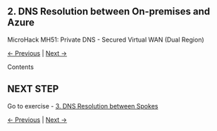 ## 2. DNS Resolution between On-premises and Azure <!-- omit from toc -->

MicroHack MH51: Private DNS - Secured Virtual WAN (Dual Region) <!-- omit from toc -->

[← Previous](./1.%20Private%20DNS%20Zones,%20Vnet%20links%20and%20DNS%20Auto-registration.md) | [Next →](./3.%20DNS%20Resolution%20between%20Spokes.md)

Contents

## NEXT STEP <!-- omit from toc -->
Go to exercise - [3. DNS Resolution between Spokes](./3.%20DNS%20Resolution%20between%20Spokes.md)

[← Previous](./1.%20Private%20DNS%20Zones,%20Vnet%20links%20and%20DNS%20Auto-registration.md) | [Next →](./3.%20DNS%20Resolution%20between%20Spokes.md)
